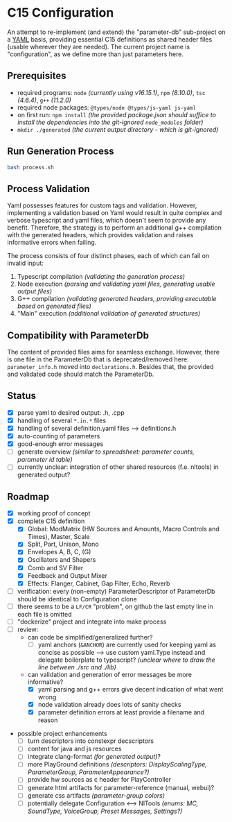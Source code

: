 # C15 Configuration

An attempt to re-implement (and extend) the "parameter-db" sub-project on a [YAML](https://yaml.org/) basis, providing essential C15 definitions as shared header files (usable wherever they are needed). The current project name is "configuration", as we define more than just parameters here.

## Prerequisites

- required programs: `node` _(currently using v16.15.1)_, `npm` _(8.10.0)_, `tsc` _(4.6.4)_, `g++` _(11.2.0)_
- required node packages: `@types/node @types/js-yaml js-yaml`
- on first run: `npm install` _(the provided package.json should suffice to install the dependencies into the git-ignored `node_modules` folder)_
- `mkdir ./generated` _(the current output directory - which is git-ignored)_

## Run Generation Process

``` bash
bash process.sh
```

## Process Validation

Yaml possesses features for custom tags and validation. However, implementing a validation based on Yaml would result in quite complex and verbose typescript and yaml files, which doesn't seem to provide any benefit. Therefore, the strategy is to perform an additional g++ compilation with the generated headers, which provides validation and raises informative errors when failing.

The process consists of four distinct phases, each of which can fail on invalid input:

1. Typescript compilation _(validating the generation process)_
2. Node execution _(parsing and validating yaml files, generating usable output files)_
3. G++ compilation _(validating generated headers, providing executable based on generated files)_
4. "Main" execution _(additional validation of generated structures)_

## Compatibility with ParameterDb

The content of provided files aims for seamless exchange. However, there is one file in the ParameterDb that is deprecated/removed here:
`parameter_info.h` moved into `declarations.h`. Besides that, the provided and validated code should match the ParameterDb.

## Status

- [x] parse yaml to desired output: .h, .cpp
- [x] handling of several `*.in.*` files
- [x] handling of several definition.yaml files --> definitions.h
- [x] auto-counting of parameters
- [x] good-enough error messages
- [ ] generate overview _(similar to spreadsheet: parameter counts, parameter id table)_
- [ ] currently unclear: integration of other shared resources (f.e. nltools) in generated output?

## Roadmap

- [x] working proof of concept
- [x] complete C15 definition
  - [x] Global: ModMatrix (HW Sources and Amounts, Macro Controls and Times), Master, Scale
  - [x] Split, Part, Unison, Mono
  - [x] Envelopes A, B, C, (G)
  - [x] Oscillators and Shapers
  - [x] Comb and SV Filter
  - [x] Feedback and Output Mixer
  - [x] Effects: Flanger, Cabinet, Gap Filter, Echo, Reverb
- [ ] verification: every (non-empty) ParameterDescriptor of ParameterDb should be identical to Configuration clone
- [ ] there seems to be a `LF/CR` "problem", on github the last empty line in each file is omitted
- [ ] "dockerize" project and integrate into make process
- [ ] review:
  - can code be simplified/generalized further?
    - [ ] yaml anchors (`&ANCHOR`) are currently used for keeping yaml as concise as possible --> use custom yaml.Type instead and delegate boilerplate to typescript? _(unclear where to draw the line between ./src and ./lib)_
  - can validation and generation of error messages be more informative?
    - [x] yaml parsing and g++ errors give decent indication of what went wrong
    - [x] node validation already does lots of sanity checks
    - [x] parameter definition errors at least provide a filename and reason
- possible project enhancements
  - [ ] turn descriptors into constexpr decscriptors
  - [ ] content for java and js resources
  - [ ] integrate clang-format _(for generated output)_?
  - [ ] more PlayGround definitions _(descriptors: DisplayScalingType, ParameterGroup, ParameterAppearance?)_
  - [ ] provide hw sources as c header for PlayController
  - [ ] generate html artifacts for parameter-reference (manual, webui)?
  - [ ] generate css artifacts _(parameter-group colors)_
  - [ ] potentially delegate Configuration <--> NlTools _(enums: MC, SoundType, VoiceGroup, Preset Messages, Settings?)_
